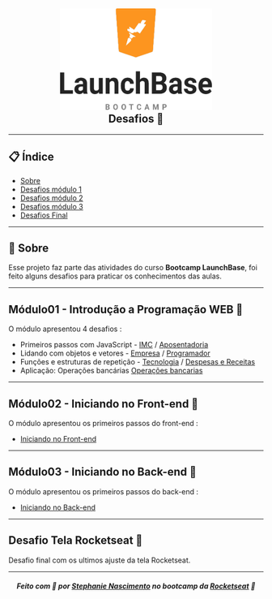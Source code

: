 <h2 align="center">
    <img src="wallpapper.png" width="300" height="200">
    <br>
    <b>Desafios 🚀</b> 
    </br>
</h2>

---

## 📋 Índice

- [Sobre](#sobre)
- [Desafios módulo  1](#modulo01)
- [Desafios módulo  2](#modulo02)
- [Desafios módulo  3](#modulo03)
- [Desafios Final](#final)

---
<a id="sobre"></a>
## 🔖 Sobre

Esse projeto faz parte das atividades do curso <strong>Bootcamp LaunchBase</strong>, foi feito alguns desafios para praticar os conhecimentos das aulas.

---

<a id="modulo01"></a>
## Módulo01 - Introdução a Programação WEB 🚀

O módulo apresentou 4 desafios :

- Primeiros passos com JavaScript - [IMC](https://github.com/steephanie/launchbase-bootcamp-desafios/blob/master/Modulo01/imc.js) / [Aposentadoria](https://github.com/steephanie/launchbase-bootcamp-desafios/blob/master/Modulo01/aposentadoria.js)
- Lidando com objetos e vetores - [Empresa](https://github.com/steephanie/launchbase-bootcamp-desafios/blob/master/Modulo01/empresa.js) / [Programador](https://github.com/steephanie/launchbase-bootcamp-desafios/blob/master/Modulo01/programador.js)
- Funções e estruturas de repetição - [Tecnologia](https://github.com/steephanie/launchbase-bootcamp-desafios/blob/master/Modulo01/tecnologia.js) / [Despesas e Receitas](https://github.com/steephanie/launchbase-bootcamp-desafios/blob/master/Modulo01/despesas_receita.js)
- Aplicação: Operações bancárias [Operações bancarias](https://github.com/steephanie/launchbase-bootcamp-desafios/blob/master/Modulo01/operacoes_bancarias.js)

---

<a id="modulo02"></a>
## Módulo02 - Iniciando no Front-end 🚀 

O módulo apresentou os primeiros passos do front-end :

- [Iniciando no Front-end](https://github.com/steephanie/launchbase-bootcamp-desafios/tree/master/Modulo02)

---

<a id="modulo03"></a>
## Módulo03 - Iniciando no Back-end 🚀 

O módulo apresentou os primeiros passos do back-end :

- [Iniciando no Back-end](https://github.com/steephanie/launchbase-bootcamp-desafios/tree/master/Modulo03)

---

<a id="final"></a>
## Desafio Tela Rocketseat 🚀 

Desafio final com os ultimos ajuste da tela Rocketseat.

---

<h5 align="center">
    Feito com 💜 por <a href="https://www.linkedin.com/in/stephanie-nascimento-71ab51152/" target="_blank">Stephanie Nascimento</a> no bootcamp da <a href="https://rocketseat.com.br/" target="_blank">Rocketseat</a> 🚀
</h5>
